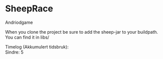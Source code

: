 SheepRace
=========

Andriodgame

When you clone the project be sure to add the sheep-jar to your buildpath.
You can find it in libs/


Timelog (Akkumulert tidsbruk):  
Sindre: 5
